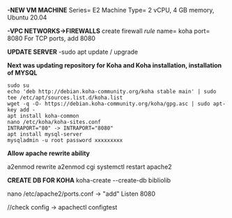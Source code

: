 **-NEW VM MACHINE**
Series= E2
Machine Type= 2 vCPU, 4 GB memory, Ubuntu 20.04

**-VPC NETWORKS->FIREWALLS**
create firewall _rule_
name= koha
port= 8080
For TCP ports, add 8080


**UPDATE SERVER**
-sudo apt update / upgrade

**Next was updating repository for Koha and Koha installation, installation of MYSQL**
```
sudo su
echo 'deb http://debian.koha-community.org/koha stable main' | sudo tee /etc/apt/sources.list.d/koha.list
wget -q -O- https://debian.koha-community.org/koha/gpg.asc | sudo apt-key add -
apt install koha-common
nano /etc/koha/koha-sites.conf
INTRAPORT="80" -> INTRAPORT="8080"
apt install mysql-server
mysqladmin -u root password xxxxxxxxx
```

**Allow apache rewrite ability**

a2enmod rewrite
a2enmod cgi 
systemctl restart apache2


**CREATE DB FOR KOHA**
koha-create --create-db bibliolib

nano /etc/apache2/ports.conf -> "add" Listen 8080

//check config -> apachectl configtest






